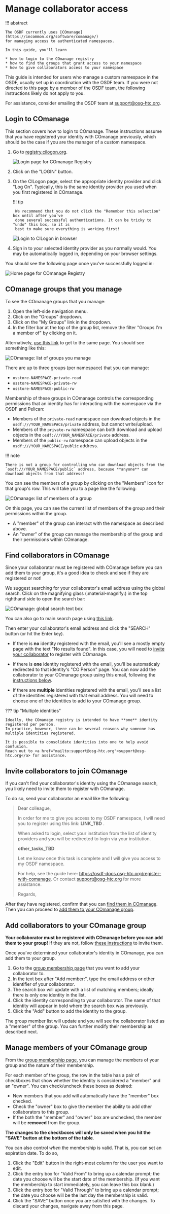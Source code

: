 # Manage collaborator access

!!! abstract

    The OSDF currently uses [COmanage](https://incommon.org/software/comanage/) 
    for managing access to authenticated namespaces.

    In this guide, you'll learn

    * how to login to the COmanage registry
    * how to find the groups that grant access to your namespace
    * how to give collaborators access to your namespace

This guide is intended for users who manage a custom namespace in the OSDF,
usually set up in coordination with the OSDF team.
If you were not directed to this page by a member of the OSDF team,
the following instructions likely do not apply to you.

For assistance, consider emailing the OSDF team at <a href="mailto:support@osg-htc.org">support@osg-htc.org</a>.

## Login to COmanage

This section covers how to login to COmanage.
These instructions assume that you have registered your identity with COmanage previously,
which should be the case if you are the manager of a custom namespace.

1. Go to [registry.cilogon.org](https://registry.cilogon.org).

    ![Login page for COmanage Registry](assets/comanage-registry-login.png)

2. Click on the "LOGIN" button.

3. On the CILogon page, select the appropriate identity provider and click "Log On".
    Typically, this is the same identity provider you used when you first registered in COmanage.

    !!! tip
    
        We recommend that you do not click the "Remember this selection" box until after you've
        done several successful authentications. It can be tricky to "undo" this box, so it is
        best to make sure everything is working first!

    ![Login to CILogon in browser](/assets/osdf-upload-cilogon.png)

4. Sign in to your selected identity provider as you normally would.
    You may be automatically logged in, depending on your browser settings.

You should see the following page once you've successfully logged in:

![Home page for COmanage Registry](assets/comanage-registry-home.png)

## COmanage groups that you manage

To see the COmanage groups that you manage:

1. Open the left-side navigation menu.
2. Click on the "Groups" dropdown.
3. Click on the "My Groups" link in the dropdown.
4. In the filter bar at the top of the group list, remove the filter "Groups I'm a member of" by clicking on it.

Alternatively, [use this link](https://registry.cilogon.org/registry/co_groups/index/co:7/search.owner:1/op:search) to get to the same page.
You should see something like this:

![COmanage: list of groups you manage](assets/comanage-group-list.png)

There are up to three groups (per namespace) that you can manage:

* `osstore-NAMESPACE-private-read`
* `osstore-NAMESPACE-private-rw`
* `osstore-NAMESPACE-public-rw`

Membership of these groups in COmanage controls the corresponding permissions that an identity has for interacting with the namespace via the OSDF and Pelican:

* Members of the `private-read` namespace can download objects in the `osdf:///YOUR_NAMESPACE/private` address, but cannot write/upload.
* Members of the `private-rw` namespace can both download and upload objects in the `osdf:///YOUR_NAMESPACE/private` address.
* Members of the `public-rw` namespace can upload objects in the `osdf:///YOUR_NAMESPACE/public` address.

!!! note

    There is not a group for controlling who can download objects from the `osdf:///YOUR_NAMESPACE/public` address, because **anyone** can download objects from that address!

You can see the members of a group by clicking on the "Members" icon for that group's row.
This will take you to a page like the following:

![COmanage: list of members of a group](assets/comanage-group-members.png)

On this page, you can see the current list of members of the group and their permissions within the group.

* A "member" of the group can interact with the namespace as described above.
* An "owner" of the group can manage the membership of the group and their permissions within COmanage.

## Find collaborators in COmanage

Since your collaborator must be registered with COmanage before you can add them to your group,
it's a good idea to check and see if they are registered or not!

We suggest searching for your collaborator's email address using the global search.
Click on the magnifying glass (:material-magnify:) in the top righthand side to open the search bar:

![COmanage: global search text box](assets/comanage-global-search.png)

You can also go to main search page using [this link](https://registry.cilogon.org/registry/co_dashboards/search?q=&co=7).

Then enter your collaborator's email address and click the "SEARCH" button (or hit the Enter key).

* If there is **no** identity registered with the email, you'll see a mostly empty page with the text "No results found". 
    In this case, you will need to [invite your collaborator](#invite-collaborators-to-join-comanage) to register with COmanage.

* If there is **one** identity registered with the email, you'll be automaticaly redirected to that identity's "CO Person" page.
    You can now add the collaborator to your COmanage group using this email, following the [instructions below](#add-collaborators-to-your-comanage-group).

* If there are **multiple** identities registered with the email, you'll see a list of the identities registered with that email address.
    You will need to choose one of the identities to add to your COmanage group.

??? tip "Multiple identities"

    Ideally, the COmanage registry is intended to have **one** identity registered per person. 
    In practice, however, there can be several reasons why someone has multiple identities registered. 

    It is possible to consolidate identities into one to help avoid confusion.
    Reach out to <a href="mailto:support@osg-htc.org">support@osg-htc.org</a> for assistance.

## Invite collaborators to join COmanage

If you can't find your collaborator's identity using the COmanage search, you likely need to invite them to register with COmanage.

To do so, send your collaborator an email like the following:

> Dear colleague,
> 
> In order for me to give you access to my OSDF namespace, I will need you to register using this link: __LINK_TBD__ .
> 
> When asked to login, select your institution from the list of identity providers and you will be redirected to login via your institution.
> 
> __other_tasks_TBD__
> 
> Let me know once this task is complete and I will give you access to my OSDF namespace.
> 
> For help, see the guide here: https://osdf-docs.osg-htc.org/register-with-comanage.
> Or contact support@osg-htc.org for more assistance.
> 
> Regards,

After they have registered, confirm that you can [find them in COmanage](#find-collaborators-in-comanage).
Then you can proceed to [add them to your COmanage group](#add-collaborators-to-your-comanage-group).

## Add collaborators to your COmanage group

**Your collaborator must be registered with COmanage before you can add them to your group!**
If they are not, follow [these instructions](#invite-collaborators-to-join-comanage) to invite them.

Once you've determined your collaborator's identity in COmanage, you can add them to your group.

1. Go to the [group membership page](#comanage-groups-that-you-manage) that you want to add your collaborator to.
2. In the text box after "Add member:", type the email address or other identifier of your collaborator.
3. The search box will update with a list of matching members; ideally there is only one identity in the list.
4. Click the identity corresponding to your collaborator. The name of that identity will appear in bold where the search box was previously.
5. Click the "Add" button to add the identity to the group.

The group member list will update and you will see the collaborator listed as a "member" of the group.
You can further modify their membership as described next.

## Manage members of your COmanage group

From the [group membership page](#comanage-groups-that-you-manage), you can manage the members of your group and the nature of their membership.

For each member of the group, the row in the table has a pair of checkboxes that show whether the identity is considered a "member" and an "owner". 
You can check/uncheck these boxes as desired:

* New members that you add will automatically have the "member" box checked.
* Check the "owner" box to give the member the ability to add other collaborators to this group.
* If the both the "member" and "owner" box are unchecked, the member will be **removed** from the group.

**The changes to the checkboxes will only be saved when you hit the "SAVE" button at the bottom of the table**.

You can also control *when* the membership is valid. 
That is, you can set an expiration date.
To do so, 

1. Click the "Edit" button in the right-most column for the user you want to edit.
2. Click the entry box for "Valid From" to bring up a calendar prompt; the date you choose will be the start date of the membership.
    (If you want the membership to start immediately, you can leave this box blank.)
3. Click the entry box for "Valid Through" to bring up a calendar prompt; the date you choose will be the last day the membership is valid.
4. Click the "SAVE" button once you are satisfied with the changes. To discard your changes, navigate away from this page.

